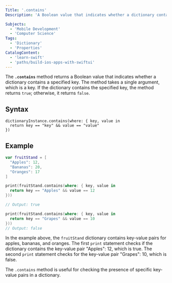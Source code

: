```yaml
---
Title: '.contains'
Description: 'A Boolean value that indicates whether a dictionary contains a specified key.'

Subjects:
  - 'Mobile Development'
  - 'Computer Science'
Tags:
  - 'Dictionary'
  - 'Properties'
CatalogContent:
  - 'learn-swift'
  - 'paths/build-ios-apps-with-swiftui'
---
```


The **`.contains`** method returns a Boolean value that indicates whether a dictionary contains a specified key. The method takes a single argument, which is a key. If the dictionary contains the specified key, the method returns `true`; otherwise, it returns `false`.


## Syntax

```pseudo
dictionaryInstance.contains(where: { key, value in
  return key == "key" && value == "value"
})
```

## Example

```swift
var fruitStand = [
  "Apples": 12,
  "Bananas": 20,
  "Oranges": 17
] 

print(fruitStand.contains(where: { key, value in
  return key == "Apples" && value == 12
}))

// Output: true 

print(fruitStand.contains(where: { key, value in
  return key == "Grapes" && value == 10
}))
// Output: false 
```

In the example above, the `fruitStand` dictionary contains key-value pairs for apples, bananas, and oranges. The first `print` statement checks if the dictionary contains the key-value pair "Apples": 12, which is true. The second `print` statement checks for the key-value pair "Grapes": 10, which is false.


The `.contains` method is useful for checking the presence of specific key-value pairs in a dictionary.

